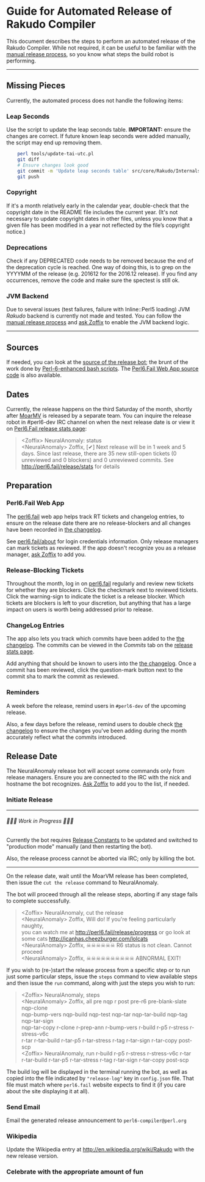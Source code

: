 # Guide for Automated Release of Rakudo Compiler

This document describes the steps to perform an automated release of the Rakudo
Compiler. While not required, it can be useful to be familiar with the
[manual release process](release_guide.pod), so you know what steps the build
robot is performing.

---

## Missing Pieces

Currently, the automated process does not handle the following items:

### Leap Seconds

Use the script to update the leap seconds table.
**IMPORTANT:** ensure the changes are correct. If future known leap seconds
were added manually, the script may end up removing them.

```bash
    perl tools/update-tai-utc.pl
    git diff
    # Ensure changes look good
    git commit -m 'Update leap seconds table' src/core/Rakudo/Internals.pm
    git push
```

### Copyright

If it's a month relatively early in the calendar year, double-check that the
copyright date in the README file includes the current year. (It's not necessary
to update copyright dates in other files, unless you know that a given file has
been modified in a year not reflected by the file’s copyright notice.)

### Deprecations

Check if any DEPRECATED code needs to be removed because the end of the
deprecation cycle is reached.  One way of doing this, is to grep on the
YYYYMM of the release (e.g. 201612 for the 2016.12 release). If you find
any occurrences, remove the code and make sure the spectest is still ok.

### JVM Backend

Due to several issues (test failures, failure with Inline::Perl5 loading)
JVM *Rakudo* backend is currently not made and tested. You can follow the
[manual release process](release_guide.pod) and [ask
Zoffix](https://twitter.com/zoffix) to enable the JVM backend logic.

---

## Sources

If needed, you can look at the [source of the release
bot](https://github.com/zoffixznet/na); the brunt of the work done by
[Perl-6-enhanced bash
scripts](https://github.com/zoffixznet/na/tree/master/lib/NA/ReleaseScript).
The [Perl6.Fail Web App source code](https://github.com/zoffixznet/r6)
is also available.

## Dates

Currently, the release happens on the third Saturday of the month, shortly
after [MoarMV](https://github.com/MoarVM/MoarVM/) is released by a separate
team. You can inquire the release robot in #perl6-dev IRC channel on when
the next release date is or view it on [Perl6.Fail release stats
page](http://perl6.fail/release/stats):

> &lt;Zoffix&gt; NeuralAnomaly: status<br>
> &lt;NeuralAnomaly&gt; Zoffix, [✔] Next release will be in 1 week and 5 days.
Since last release, there are 35 new still-open tickets (0 unreviewed and 0
blockers) and 0 unreviewed commits. See http://perl6.fail/release/stats for
details

## Preparation

### Perl6.Fail Web App

The [perl6.fail](https://perl6.fail) web app helps track RT tickets and
changelog entries, to ensure on the release date there are no release-blockers
and all changes have been recorded in [the changelog](ChangeLog).

See [perl6.fail/about](https://perl6.fail/about) for login credentials
information. Only release managers can mark tickets as reviewed. If the app
doesn't recognize you as a release manager, [ask
Zoffix](https://twitter.com/zoffix) to add you.

### Release-Blocking Tickets

Throughout the month, log in on [perl6.fail](https://perl6.fail) regularly and
review new tickets for whether they are blockers. Click the checkmark next to
reviewed tickets. Click the warning-sign to indicate the ticket is a release
blocker. Which tickets are blockers is left to your discretion, but anything
that has a large impact on users is worth being addressed prior to release.

### ChangeLog Entries

The app also lets you track which commits have been added to the
[the changelog](ChangeLog). The commits can be viewed in the *Commits* tab on
the [release stats page](http://perl6.fail/release/stats).

Add anything that should be known to users into the [the changelog](ChangeLog).
Once a commit has been reviewed, click the question-mark button next to
the commit sha to mark the commit as reviewed.

### Reminders

A week before the release, remind users in `#perl6-dev` of the upcoming release.

Also, a few days before the release, remind users to double check
[the changelog](ChangeLog) to ensure the changes you've been adding during the
month accurately reflect what the commits introduced.

## Release Date

The NeuralAnomaly release bot will accept some commands only from release
managers. Ensure you are connected to the IRC with the nick and hostname the
bot recognizes. [Ask Zoffix](https://twitter.com/zoffix) to add you to the
list, if needed.

### Initiate Release

----

###### 👷👷👷 Work in Progress 👷👷👷

Currently the bot requires [Release Constants](https://github.com/zoffixznet/na/blob/1b50cde78d60f632896fed3edcc830fc365c08da/lib/NA/ReleaseConstants.pm6#L16-L36) to be updated and switched to
"production mode" manually (and then restarting the bot).

Also, the release process cannot be aborted via IRC; only by killing the bot.

----

On the release date, wait until the MoarVM release has been completed, then
issue the `cut the release` command to NeuralAnomaly.

The bot will proceed through all the release steps, aborting if any stage
fails to complete successfully.

> &lt;Zoffix&gt; NeuralAnomaly, cut the release<br>
&lt;NeuralAnomaly&gt; Zoffix, Will do! If you're feeling particularly naughty,<br>
    you can watch me at http://perl6.fail/release/progress or go look at<br>
    some cats http://icanhas.cheezburger.com/lolcats<br>
&lt;NeuralAnomaly&gt; Zoffix, ☠☠☠☠☠☠ R6 status is not clean. Cannot proceed<br>
&lt;NeuralAnomaly&gt; Zoffix, ☠☠☠☠☠☠☠☠☠☠ ABNORMAL EXIT!

If you wish to (re-)start the release process from a specific step or to run
just some particular steps, issue the `steps` command to view available steps
and then issue the `run` command, along with just the steps you wish to run:

> &lt;Zoffix&gt; NeuralAnomaly, steps<br>
&lt;NeuralAnomaly&gt; Zoffix, all pre nqp r post pre-r6 pre-blank-slate nqp-clone<br>
    nqp-bump-vers nqp-build nqp-test nqp-tar nqp-tar-build nqp-tag nqp-tar-sign<br>
    nqp-tar-copy r-clone r-prep-ann r-bump-vers r-build r-p5 r-stress r-stress-v6c<br>
    r-tar r-tar-build r-tar-p5 r-tar-stress r-tag r-tar-sign r-tar-copy post-scp<br>
&lt;Zoffix&gt; NeuralAnomaly, run  r-build r-p5 r-stress r-stress-v6c r-tar<br>
    r-tar-build r-tar-p5 r-tar-stress r-tag r-tar-sign r-tar-copy post-scp

The build log will be displayed in the terminal running the bot, as well
as copied into the file indicated by `"release-log"` key in `config.json` file.
That file must match where `perl6.fail` website expects to find it (if you care
about the site displaying it at all).

### Send Email

Email the generated release announcement to `perl6-compiler@perl.org`

### Wikipedia

Update the Wikipedia entry at http://en.wikipedia.org/wiki/Rakudo with the new
release version.

### Celebrate with the appropriate amount of fun
